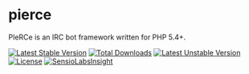 pierce
======

PIeRCe is an IRC bot framework written for PHP 5.4+.

[![Latest Stable Version](https://poser.pugx.org/garrettw/pierce/v/stable.svg)](https://packagist.org/packages/garrettw/pierce) [![Total Downloads](https://poser.pugx.org/garrettw/pierce/downloads.svg)](https://packagist.org/packages/garrettw/pierce) [![Latest Unstable Version](https://poser.pugx.org/garrettw/pierce/v/unstable.svg)](https://packagist.org/packages/garrettw/pierce) [![License](https://poser.pugx.org/garrettw/pierce/license.svg)](https://packagist.org/packages/garrettw/pierce) [![SensioLabsInsight](https://insight.sensiolabs.com/projects/e9845fdc-c7bf-4c53-822e-3c9d71ca5c0c/mini.png)](https://insight.sensiolabs.com/projects/e9845fdc-c7bf-4c53-822e-3c9d71ca5c0c)
